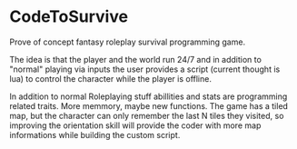 # CodeToSurvive

Prove of concept fantasy roleplay survival programming game.

The idea is that the player and the world run 24/7 and in addition to "normal" playing via inputs the user provides a script (current thought is lua) to control the character while the player is offline. 

In addition to normal Roleplaying stuff abillities and stats are programming related traits. More memmory, maybe new functions. The game has a tiled map, but the character can only remember the last N tiles they visited, so improving the orientation skill will provide the coder with more map informations while building the custom script. 


